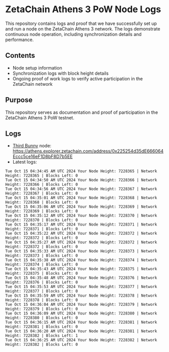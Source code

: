 # ZetaChain Athens 3 PoW Node Logs
This repository contains logs and proof that we have successfully set up and run a node on the ZetaChain Athens 3 network. The logs demonstrate continuous node operation, including synchronization details and performance.

## Contents
- Node setup information
- Synchronization logs with block height details
- Ongoing proof of work logs to verify active participation in the ZetaChain network

## Purpose
This repository serves as documentation and proof of participation in the ZetaChain Athens 3 PoW testnet.

## Logs

- [Third Bunny](https://thirdbunny.xyz/) node: https://athens.explorer.zetachain.com/address/0x225254d35dE666064Eccc5ce16eF1D8bF8D7b5EE
- Latest logs:
```
Tue Oct 15 04:34:45 AM UTC 2024 Your Node Height: 7228365 | Network Height: 7228365 | Blocks Left: 0
Tue Oct 15 04:34:50 AM UTC 2024 Your Node Height: 7228366 | Network Height: 7228366 | Blocks Left: 0
Tue Oct 15 04:34:56 AM UTC 2024 Your Node Height: 7228367 | Network Height: 7228367 | Blocks Left: 0
Tue Oct 15 04:35:01 AM UTC 2024 Your Node Height: 7228368 | Network Height: 7228368 | Blocks Left: 0
Tue Oct 15 04:35:06 AM UTC 2024 Your Node Height: 7228369 | Network Height: 7228369 | Blocks Left: 0
Tue Oct 15 04:35:12 AM UTC 2024 Your Node Height: 7228370 | Network Height: 7228370 | Blocks Left: 0
Tue Oct 15 04:35:17 AM UTC 2024 Your Node Height: 7228371 | Network Height: 7228371 | Blocks Left: 0
Tue Oct 15 04:35:22 AM UTC 2024 Your Node Height: 7228372 | Network Height: 7228372 | Blocks Left: 0
Tue Oct 15 04:35:27 AM UTC 2024 Your Node Height: 7228372 | Network Height: 7228372 | Blocks Left: 0
Tue Oct 15 04:35:33 AM UTC 2024 Your Node Height: 7228373 | Network Height: 7228373 | Blocks Left: 0
Tue Oct 15 04:35:38 AM UTC 2024 Your Node Height: 7228374 | Network Height: 7228374 | Blocks Left: 0
Tue Oct 15 04:35:43 AM UTC 2024 Your Node Height: 7228375 | Network Height: 7228375 | Blocks Left: 0
Tue Oct 15 04:35:48 AM UTC 2024 Your Node Height: 7228376 | Network Height: 7228376 | Blocks Left: 0
Tue Oct 15 04:35:53 AM UTC 2024 Your Node Height: 7228377 | Network Height: 7228377 | Blocks Left: 0
Tue Oct 15 04:35:59 AM UTC 2024 Your Node Height: 7228378 | Network Height: 7228378 | Blocks Left: 0
Tue Oct 15 04:36:04 AM UTC 2024 Your Node Height: 7228379 | Network Height: 7228379 | Blocks Left: 0
Tue Oct 15 04:36:09 AM UTC 2024 Your Node Height: 7228380 | Network Height: 7228380 | Blocks Left: 0
Tue Oct 15 04:36:15 AM UTC 2024 Your Node Height: 7228381 | Network Height: 7228381 | Blocks Left: 0
Tue Oct 15 04:36:20 AM UTC 2024 Your Node Height: 7228381 | Network Height: 7228382 | Blocks Left: 1
Tue Oct 15 04:36:25 AM UTC 2024 Your Node Height: 7228382 | Network Height: 7228382 | Blocks Left: 0
```
